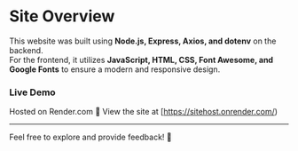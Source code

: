 # Site Overview

This website was built using **Node.js, Express, Axios, and dotenv** on the backend.  
For the frontend, it utilizes **JavaScript, HTML, CSS, Font Awesome, and Google Fonts** to ensure a modern and responsive design.

### **Live Demo**

Hosted on Render.com
🔗 View the site at [https://sitehost.onrender.com/)

---

Feel free to explore and provide feedback! 🚀

